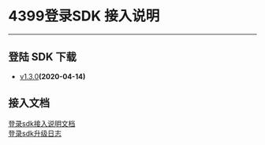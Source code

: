 ﻿# 4399登录SDK 接入说明

------

## 登陆 SDK 下载

* [v1.3.0](https://github.com/4399SDKDev/4399LoginSDK/archive/v1.3.0.zip)**(2020-04-14)**


## 接入文档

[登录sdk接入说明文档](https://github.com/4399SDKDev/4399LoginSDK/blob/master/Document/4399登录SDK接入文档.md)   
[登录sdk升级日志](https://github.com/4399SDKDev/4399LoginSDK/blob/master/Document/4399登录SDK升级日志.md)   
